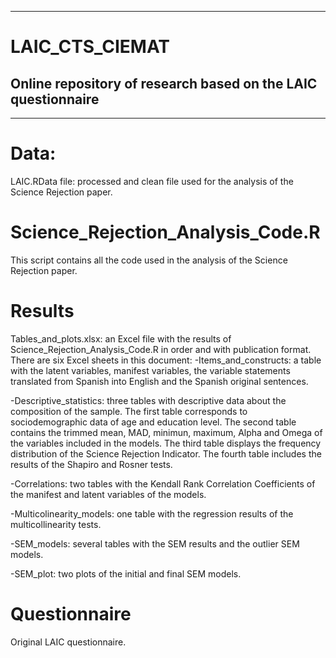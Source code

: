----------------------------------------------------------------------------------------------------------------------------------------------------------------
# LAIC_CTS_CIEMAT
Online repository of research based on the LAIC questionnaire
----------------------------------------------------------------------------------------------------------------------------------------------------------------
----------------------------------------------------------------------------------------------------------------------------------------------------------------

# Data:
LAIC.RData file: processed and clean file used for the analysis of the Science Rejection paper.

# Science_Rejection_Analysis_Code.R
This script contains all the code used in the analysis of the Science Rejection paper.

# Results 
Tables_and_plots.xlsx: an Excel file with the results of Science_Rejection_Analysis_Code.R in order and with publication format. There are six Excel sheets in this document:
   -Items_and_constructs: a table with the latent variables, manifest variables, the variable statements translated from Spanish into English and the Spanish original sentences.
  
   -Descriptive_statistics: three tables with descriptive data about the composition of the sample. The first table corresponds to sociodemographic data of age and education level. The second table contains the trimmed mean, MAD, minimun, maximum, Alpha       and Omega of the variables included in the models. The third table displays the frequency distribution of the Science Rejection Indicator. The fourth table includes the results of the Shapiro and Rosner tests.
  
   -Correlations: two tables with the Kendall Rank Correlation Coefficients of the manifest and latent variables of the models.

   -Multicolinearity_models: one table with the regression results of the multicollinearity tests.

   -SEM_models: several tables with the SEM results and the outlier SEM models.

   -SEM_plot: two plots of the initial and final SEM models.

# Questionnaire
Original LAIC questionnaire.
